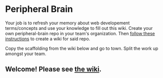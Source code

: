 # Peripheral Brain
Your job is to refresh your memory about web developement terms/concepts and use your knowledge to fill out this wiki.
Create your own peripheral-brain repo in your team's organization. Then <a href="https://help.github.com/articles/adding-wiki-pages-via-the-online-interface/" target="_blank">follow these instructions</a> to create a wiki for said repo.

Copy the scaffolding from the wiki below and go to town. Split the work up amongst your team.
## Welcome! Please see [the wiki](https://github.com/SahilMetal/peripheral-brain.git).
